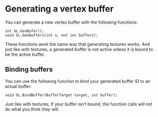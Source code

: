 # Generating a vertex buffer
You can generate a new vertex buffer with the following functions:

```
int GL.GenBufer();
void GL.GenBuffers(int n, out int buffers);
```

These functions work the same way that generating textures works. And just like with textures, a generated buffer is not active unless it is bound to be the active buffer.

## Binding buffers
You can use the following function to bind your generated buffer ID to an actual buffer:

```
void GL.BindBuffer(BufferTarget target, int buffer);
```

Just like with textures, if your buffer isn't bound, the function calls will not do what you think they will.